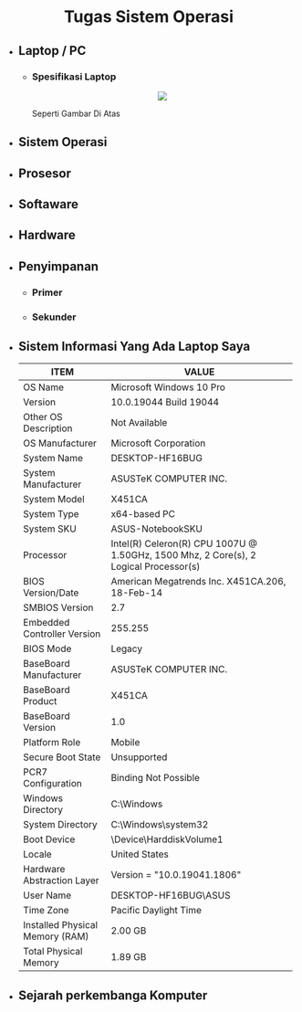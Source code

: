   <h1 align="center"> Tugas Sistem Operasi</h1>


- ##  Laptop / PC
    - ### Spesifikasi Laptop
        <center> <img src="https://p-id.ipricegroup.com/uploaded_65e7c372ca6b7339b3f45da02b3db373.jpg"> </center>
        
        Seperti Gambar Di Atas 
    
    
- ##  Sistem Operasi
- ##  Prosesor
- ##  Softaware
- ##  Hardware
- ##  Penyimpanan
    - ### Primer
    - ### Sekunder
- ## Sistem Informasi Yang Ada Laptop Saya
    | ITEM         | VALUE                 |
    |-------|----------------| 
    OS Name |	Microsoft Windows 10 Pro|
    Version|	10.0.19044 Build 19044|
    Other OS Description | 	Not Available
    OS Manufacturer	| Microsoft Corporation
    System Name	| DESKTOP-HF16BUG
    System Manufacturer	| ASUSTeK COMPUTER INC.
    System Model	| X451CA
    System Type	| x64-based PC
    System SKU	| ASUS-NotebookSKU
    Processor	| Intel(R) Celeron(R) CPU 1007U @ 1.50GHz, 1500 Mhz, 2 Core(s), 2 Logical Processor(s)
    BIOS Version/Date |	American Megatrends Inc. X451CA.206, 18-Feb-14
    SMBIOS Version	| 2.7
    Embedded Controller Version	| 255.255
    BIOS Mode |	Legacy
    BaseBoard Manufacturer |	ASUSTeK COMPUTER INC.
    BaseBoard Product	| X451CA
    BaseBoard Version	| 1.0
    Platform Role	| Mobile
    Secure Boot State	| Unsupported
    PCR7 Configuration	| Binding Not Possible
    Windows Directory	| C:\Windows
    System Directory	| C:\Windows\system32
    Boot Device	| \Device\HarddiskVolume1
    Locale	| United States
    Hardware Abstraction Layer	| Version = "10.0.19041.1806"
    User Name	| DESKTOP-HF16BUG\ASUS
    Time Zone	| Pacific Daylight Time
    Installed Physical Memory (RAM)	| 2.00 GB
    Total Physical Memory	| 1.89 GB

- ## Sejarah perkembanga Komputer



